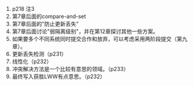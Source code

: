 1. p218 注3
2. 第7章后面的compare-and-set
3. 第7章后面的"防止更新丢失"
4. 第7章后面讨论"弱隔离级别"，并在第12章探讨其他一些方案。
5. 如果要多个不同系统同时提交合作和放弃，可以考虑采用两阶段提交（第九章）。
6. 更新丢失检测（p231）
7. 线性化（p232）
8. 冲突解决方法是一个比较有意思的领域。（p233）
9. 最终写入获胜LWW有点意思。（p232）
